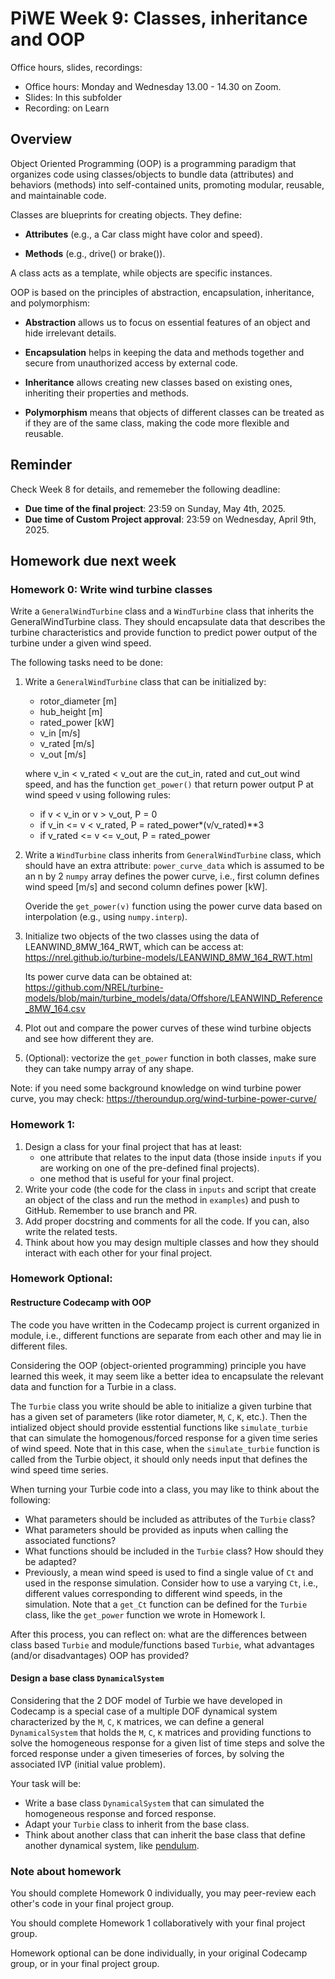 # PiWE Week 9: Classes, inheritance and OOP

Office hours, slides, recordings:  
 * Office hours: Monday and Wednesday 13.00 - 14.30 on Zoom.
 * Slides: In this subfolder  
 * Recording: on Learn

## Overview

Object Oriented Programming (OOP) is a programming paradigm that organizes code
using classes/objects to bundle data (attributes) and behaviors (methods) into 
self-contained units, promoting modular, reusable, and maintainable code.

Classes are blueprints for creating objects. They define:

* **Attributes** (e.g., a Car class might have color and speed).

* **Methods** (e.g., drive() or brake()).

A class acts as a template, while objects are specific instances.

OOP is based on the principles of abstraction, encapsulation, inheritance, and 
polymorphism:

* **Abstraction** allows us to focus on essential features of an object and 
hide irrelevant details.

* **Encapsulation** helps in keeping the data and methods together and secure 
from unauthorized access by external code.

* **Inheritance** allows creating new classes based on existing ones, 
inheriting their properties and methods.

* **Polymorphism** means that objects of different classes can be treated as if
they are of the same class, making the code more flexible and reusable.


## Reminder

Check Week 8 for details, and rememeber the following deadline:
* **Due time of the final project**: 23:59 on Sunday, May 4th, 2025.
* **Due time of Custom Project approval**: 23:59 on Wednesday, April 9th, 2025.

## Homework due next week

### Homework 0: Write wind turbine classes
Write a `GeneralWindTurbine` class and a `WindTurbine` class that inherits the GeneralWindTurbine class. They should encapsulate data that describes the 
turbine characteristics and provide function to predict power output of the 
turbine under a given wind speed.

The following tasks need to be done:
1. Write a `GeneralWindTurbine` class that can be initialized by:
    * rotor_diameter [m]
    * hub_height [m]
    * rated_power [kW]
    * v_in [m/s]
    * v_rated [m/s] 
    * v_out [m/s] 
    
    where v_in < v_rated < v_out are the cut_in, rated and cut_out wind speed, 
    and has the function `get_power()` that return power output P at wind speed 
    v using following rules:
    * if v < v_in or v > v_out, P = 0
    * if v_in <= v < v_rated,  P = rated_power*(v/v_rated)**3
    * if v_rated <= v <= v_out, P = rated_power


2. Write a `WindTurbine` class inherits from `GeneralWindTurbine` class, which should have an extra attribute: `power_curve_data` which is assumed to be an 
n by 2 `numpy` array defines the power curve, i.e., first column defines wind
 speed [m/s] and second column defines power [kW].

    Overide the `get_power(v)` function using the power curve data based on interpolation (e.g., using `numpy.interp`).

3. Initialize two objects of the two classes using the data of LEANWIND_8MW_164_RWT, which can be access at:
https://nrel.github.io/turbine-models/LEANWIND_8MW_164_RWT.html 

    Its power curve data can be obtained at:
https://github.com/NREL/turbine-models/blob/main/turbine_models/data/Offshore/LEANWIND_Reference_8MW_164.csv

4. Plot out and compare the power curves of these wind turbine objects and see 
how different they are.

5. (Optional): vectorize the `get_power` function in both classes, make sure 
they can take numpy array of any shape.

Note: if you need some background knowledge on wind turbine power curve, you 
may check: https://theroundup.org/wind-turbine-power-curve/ 


### Homework 1: 
1. Design a class for your final project that has at least:
    * one attribute that relates to the input data (those inside `inputs` if you 
 are working on one of the pre-defined final projects).
    * one method that is useful for your final project.
2. Write your code (the code for the class in `inputs` and script that create
an object of the class and run the method in `examples`) and push to GitHub. 
Remember to use branch and PR.
3. Add proper docstring and comments for all the code. If you can, also write
the related tests.
4. Think about how you may design multiple classes and how they should interact
with each other for your final project. 

### Homework Optional: 
#### Restructure Codecamp with OOP
The code you have written in the Codecamp project is current organized in 
module, i.e., different functions are separate from each other and may lie in 
different files.

Considering the OOP (object-oriented programming) principle you have learned
this week, it may seem like a better idea to encapsulate the relevant data
and function for a Turbie in a class.

The `Turbie` class you write should be able to initialize a given turbine 
that has a given set of parameters (like rotor diameter, `M`, `C`, `K`, etc.). 
Then the intialized object should provide esstential functions like 
`simulate_turbie` that can simulate the homogenous/forced response for a given
time series of wind speed. Note that in this case, when the `simulate_turbie`
function is called from the Turbie object, it should only needs input that 
defines the wind speed time series.

When turning your Turbie code into a class, you may like to think about the 
following:

* What parameters should be included as attributes of the `Turbie` class?
* What parameters should be provided as inputs when calling the associated
functions?
* What functions should be included in the `Turbie` class? How should they be
adapted?
* Previously, a mean wind speed is used to find a single value of `Ct` and used
in the response simulation. Consider how to use a varying `Ct`, i.e., different
values corresponding to different wind speeds, in the simulation. Note that 
a `get_Ct` function can be defined for the `Turbie` class, like the 
`get_power` function we wrote in Homework I.

After this process, you can reflect on: what are the differences between class
based `Turbie` and module/functions based `Turbie`, what advantages (and/or 
disadvantages) OOP has provided?

#### Design a base class `DynamicalSystem`
Considering that the 2 DOF model of Turbie we have developed in Codecamp is a 
special case of a multiple DOF dynamical system characterized by the `M`, `C`,
 `K` matrices, we can define a general `DynamicalSystem` that holds the `M`, 
 `C`, `K` matrices and providing functions to solve the homogeneous response 
 for a given list of time steps and solve the forced response under a given 
 timeseries of forces, by solving the associated IVP (initial value problem).

 Your task will be:
 * Write a base class `DynamicalSystem` that can simulated the homogeneous 
 response and forced response.
 * Adapt your `Turbie` class to inherit from the base class.
 * Think about another class that can inherit the base class that define 
 another dynamical system, like [pendulum](https://en.wikipedia.org/wiki/Pendulum_(mechanics)).


 ### Note about homework
 You should complete Homework 0 individually, you may peer-review each other's
 code in your final project group.

 You should complete Homework 1 collaboratively with your final project group.
 
 Homework optional can be done individually, in your original Codecamp group, 
 or in your final project group.
